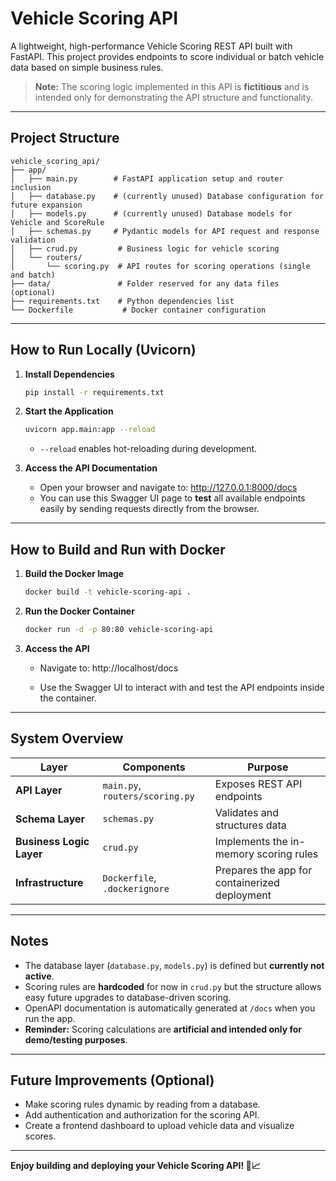 # Vehicle Scoring API

A lightweight, high-performance Vehicle Scoring REST API built with FastAPI.
This project provides endpoints to score individual or batch vehicle data based on simple business rules.

> **Note:** The scoring logic implemented in this API is **fictitious** and is intended only for demonstrating the API structure and functionality.

---

## Project Structure

```
vehicle_scoring_api/
├── app/
│   ├── main.py        # FastAPI application setup and router inclusion
│   ├── database.py    # (currently unused) Database configuration for future expansion
│   ├── models.py      # (currently unused) Database models for Vehicle and ScoreRule
│   ├── schemas.py     # Pydantic models for API request and response validation
│   ├── crud.py         # Business logic for vehicle scoring
│   └── routers/
│       └── scoring.py  # API routes for scoring operations (single and batch)
├── data/               # Folder reserved for any data files (optional)
├── requirements.txt    # Python dependencies list
└── Dockerfile           # Docker container configuration
```

---

## How to Run Locally (Uvicorn)

1. **Install Dependencies**
   ```bash
   pip install -r requirements.txt
   ```

2. **Start the Application**
   ```bash
   uvicorn app.main:app --reload
   ```
   - `--reload` enables hot-reloading during development.

3. **Access the API Documentation**
   - Open your browser and navigate to:
        http://127.0.0.1:8000/docs
   - You can use this Swagger UI page to **test** all available endpoints easily by sending requests directly from the browser.

---

## How to Build and Run with Docker

1. **Build the Docker Image**
   ```bash
   docker build -t vehicle-scoring-api .
   ```

2. **Run the Docker Container**
   ```bash
   docker run -d -p 80:80 vehicle-scoring-api
   ```

3. **Access the API**
   - Navigate to:
        http://localhost/docs

   - Use the Swagger UI to interact with and test the API endpoints inside the container.

---

## System Overview

| Layer                  | Components                     | Purpose                             |
|------------------------|---------------------------------|-------------------------------------|
| **API Layer**          | `main.py`, `routers/scoring.py` | Exposes REST API endpoints          |
| **Schema Layer**       | `schemas.py`                    | Validates and structures data       |
| **Business Logic Layer** | `crud.py`                     | Implements the in-memory scoring rules |
| **Infrastructure**     | `Dockerfile`, `.dockerignore`   | Prepares the app for containerized deployment |

---

## Notes

- The database layer (`database.py`, `models.py`) is defined but **currently not active**.
- Scoring rules are **hardcoded** for now in `crud.py` but the structure allows easy future upgrades to database-driven scoring.
- OpenAPI documentation is automatically generated at `/docs` when you run the app.
- **Reminder:** Scoring calculations are **artificial and intended only for demo/testing purposes**.

---

## Future Improvements (Optional)
- Make scoring rules dynamic by reading from a database.
- Add authentication and authorization for the scoring API.
- Create a frontend dashboard to upload vehicle data and visualize scores.

---

**Enjoy building and deploying your Vehicle Scoring API! 🚗📈**

